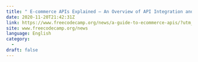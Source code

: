 ```yaml
---
title: " E-commerce APIs Explained – An Overview of API Integration and its Benefits "
date: 2020-11-20T21:42:31Z
link: https://www.freecodecamp.org/news/a-guide-to-ecommerce-apis/?utm_medium=RSS&utm_source=news.12bit.vn
site: www.freecodecamp.org/news
language: English
category:
  -   
draft: false
---
```

